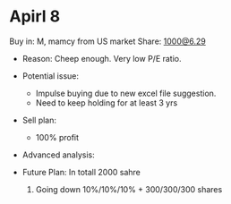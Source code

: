 # Apirl 8
Buy in: M, mamcy from US market
Share: 1000@6.29
- Reason:
Cheep enough. Very low P/E ratio. 

- Potential issue:
	- Impulse buying due to new excel file suggestion.
	- Need to keep holding for at least  3 yrs

- Sell plan:
	- 100%  profit

- Advanced analysis:

- Future Plan:
	In totall 2000 sahre
	1. Going down 10%/10%/10% + 300/300/300 shares 


#
<!--stackedit_data:
eyJoaXN0b3J5IjpbLTExMjE4NTI5MzUsMTg1NDE4NTUzMl19
-->